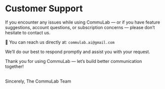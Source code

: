 # Customer Support  

If you encounter any issues while using CommuLab — or if you have feature suggestions, account questions, or subscription concerns — please don’t hesitate to contact us.  

📧 You can reach us directly at: `commulab.ai@gmail.com`  

We’ll do our best to respond promptly and assist you with your request.  

Thank you for using CommuLab — let’s build better communication together!

<br>  
Sincerely,  
The CommuLab Team